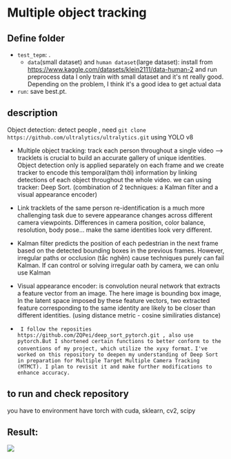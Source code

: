 # Multiple object tracking 

## Define folder

* `test_tepm`: .
    * `data`(small dataset) and `human dataset`(large dataset): install from https://www.kaggle.com/datasets/klein2111/data-human-2 and run preprocess data
    I only train with small dataset and it's nt really good. Depending on the problem, I think it's a good idea to get actual data
* `run`: save best.pt. 
## description 
Object detection: detect people , need `git clone https://github.com/ultralytics/ultralytics.git` 
    using YOLO v8

* Multiple object tracking:  track each person throughout a single video --> tracklets
    is crucial to build an accurate gallery of unique identities.
    Object detection only is applied separately on each frame and we create tracker to encode this temporal(tạm thời)
    information by linking detections of each object throughout the whole video.
    we can using tracker: Deep Sort. (combination of 2 techniques: a Kalman filter and a visual appearance encoder)
* Link tracklets of the same person
    re-identification is a much more challenging task due to severe appearance changes across different camera viewpoints.
    Differences in camera position, color balance, resolution, body pose… make the same identities look very different.

* Kalman filter predicts the position of each pedestrian in the next frame based on the detected bounding boxes in the previous frames.
    However, irregular paths or occlusion (tắc nghẽn) cause techniques purely can fail Kalman.
    If can control or solving irregular oath by camera, we can onlu use Kalman
* Visual appearance encoder: is convolution neural network that extracts a feature vector from an image.
    The here image is bounding box image, In the latent space imposed by these feature vectors, two extracted feature corresponding to the same identity are likely to be closer than different identities. (using distance metric - cosine similiraties distance)

* ` I follow the reposities https://github.com/ZQPei/deep_sort_pytorch.git , also use pytorch.But I shortened certain functions to better conform to the conventions of my project, which utilize the xyxy format.`
`I've worked on this repository to deepen my understanding of Deep Sort in preparation for Multiple Target Multiple Camera Tracking (MTMCT). I plan to revisit it and make further modifications to enhance accuracy.`
## to run and check repository
you have to environment have torch with cuda, sklearn, cv2, scipy

## Result:
<img src="output_video.gif" />
